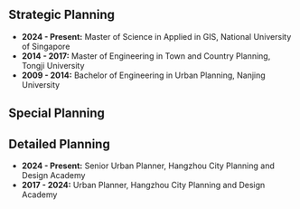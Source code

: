 ## Strategic Planning
- **2024 - Present:** Master of Science in Applied in GIS, National University of Singapore
- **2014 - 2017:** Master of Engineering in Town and Country Planning, Tongji University 
- **2009 - 2014:** Bachelor of Engineering in Urban Planning, Nanjing University

## Special Planning 

## Detailed Planning
- **2024 - Present:** Senior Urban Planner, Hangzhou City Planning and Design Academy
- **2017 - 2024:** Urban Planner, Hangzhou City Planning and Design Academy

